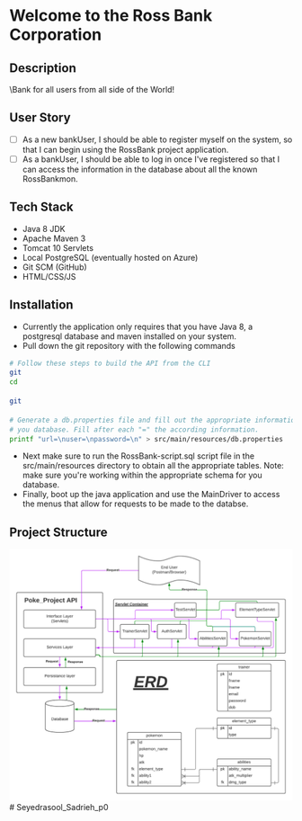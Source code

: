# Welcome to the Ross Bank Corporation

## Description

\Bank for all users from all side of the World!
## User Story

- [ ] As a new bankUser, I should be able to register myself on the system, so that I can begin using the RossBank project application.
- [ ] As a bankUser, I should be able to log in once I've registered so that I can access the information in the database about all the known RossBankmon.

## Tech Stack

- Java 8 JDK
- Apache Maven 3
- Tomcat 10 Servlets
- Local PostgreSQL (eventually hosted on Azure)
- Git SCM (GitHub)
- HTML/CSS/JS

## Installation

- Currently the application only requires that you have Java 8, a postgresql database and maven installed on your system.
- Pull down the git repository with the following commands

```bash
# Follow these steps to build the API from the CLI
git 
cd 

git 

# Generate a db.properties file and fill out the appropriate information for
# you database. Fill after each "=" the according information.
printf "url=\nuser=\npassword=\n" > src/main/resources/db.properties
```

- Next make sure to run the RossBank-script.sql script file in the src/main/resources directory to obtain all the appropriate tables. Note: make sure you're working within the appropriate schema for you database.
- Finally, boot up the java application and use the MainDriver to access the menus that allow for requests to be made to the databse.

## Project Structure

![Current RossBank Project](images/RossBank_project-overview.png)# Seyedrasool_Sadrieh_p0
